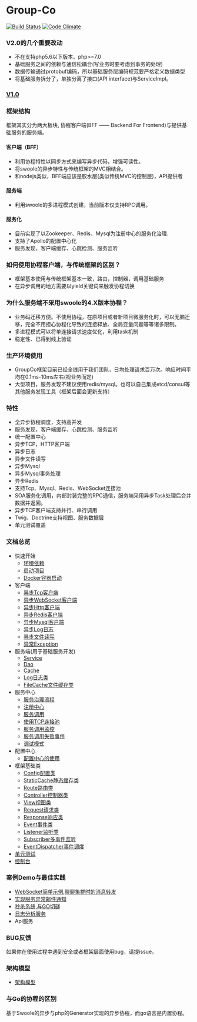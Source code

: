 # Group-Co

[![Build Status](https://travis-ci.org/fucongcong/co-framework.svg?branch=master)](https://travis-ci.org/fucongcong/Group-Co) 
[![Code Climate](https://codeclimate.com/github/fucongcong/co-framework/badges/gpa.svg)](https://github.com/fucongcong/Group-Co)

### V2.0的几个重要改动 
- 不在支持php5.6以下版本。php>=7.0
- 基础服务之间的依赖与通信松耦合(写业务时要考虑到事务的处理)
- 数据传输通过protobuf编码，所以基础服务层编码规范要严格定义数据类型
- 将基础服务拆分了，单独分离了接口(API interface)与ServiceImpl。

### [V1.0](https://github.com/fucongcong/GroupCo/tree/master)

### 框架结构

框架其实分为两大板块, 协程客户端(BFF —— Backend For Frontend)与提供基础服务的服务端。

#### 客户端（BFF）
* 利用协程特性以同步方式来编写异步代码，增强可读性。
* 将swoole的异步特性与传统框架的MVC相结合。
* 和nodejs类似，BFF端应该是胶水层(类似传统MVC的控制层)，API提供者

#### 服务端 
* 利用swoole的多进程模式创建，当前版本仅支持RPC调用。

#### 服务化
* 目前实现了以Zookeeper、Redis、Mysql为注册中心的服务化治理.
* 支持了Apollo的配置中心化
* 服务发现，客户端缓存、心跳检测、服务监听

### 如何使用协程客户端，与传统框架的区别？
* 框架基本使用与传统框架基本一致，路由，控制器，调用基础服务
* 在异步调用的地方需要以yield关键词来触发协程切换

### 为什么服务端不采用swoole的4.X版本协程？
* 业务码迁移方便。不使用协程，在原项目或者新项目微服务化时，可以无脑迁移，完全不用担心协程化导致的连接释放、全局变量问题等等诸多限制。
* 多进程模式可以将单连接请求速度优化，利用task机制
* 稳定性、已得到线上验证

### 生产环境使用
* GroupCo框架目前已经全线用于我们团队，日均处理请求百万次。响应时间平均在0.1ms-10ms左右(视业务而定)
* 大型项目，服务发现不建议使用redis/mysql。也可以自己集成etcd/consul等其他服务发现工具（框架后面会更新支持）

### 特性

* 全异步协程调度，支持高并发
* 服务发现，客户端缓存、心跳检测、服务监听
* 统一配置中心
* 异步TCP，HTTP客户端
* 异步日志
* 异步文件读写
* 异步Mysql
* 异步Mysql事务处理
* 异步Redis
* 支持Tcp、Mysql、Redis、WebSocket连接池
* SOA服务化调用，内部封装完整的RPC通信，服务端采用异步Task处理后合并数据并返回。
* 异步TCP客户端支持并行、串行调用
* Twig、Doctrine支持视图、服务数据层
* 单元测试覆盖

### 文档总览

* 快速开始
  * [环境依赖](doc/yin-yan/huan-jing-yi-lai.md)
  * [启动项目](doc/yin-yan/qi-dong-xiang-mu.md)
  * [Docker容器启动](doc/yin-yan/docker.md)
* 客户端
  * [异步Tcp客户端](doc/kuang-jia-fu-wu/yi-bu-tcp-ke-hu-duan.md)
  * [异步WebSocket客户端](doc/kuang-jia-fu-wu/yi-bu-websocket-ke-hu-duan.md)
  * [异步Http客户端](doc/kuang-jia-fu-wu/yi-bu-http-ke-hu-duan.md)
  * [异步Redis客户端](doc/kuang-jia-fu-wu/sd.md)
  * [异步Mysql客户端](doc/kuang-jia-fu-wu/yi-bu-mysql-ke-hu-duan.md)
  * [异步Log日志](doc/kuang-jia-fu-wu/yi-bu-log.md)
  * [异步文件读写](doc/kuang-jia-fu-wu/yi-bu-wen-jian-du-xie.md)
  * [异常Exception](doc/kuang-jia-fu-wu/yi-chang-exception.md)
* 服务端\(用于基础服务开发\)
  * [Service](doc/tong-bu-fu-wu/service.md)
  * [Dao](doc/tong-bu-fu-wu/dao.md)
  * [Cache](doc/tong-bu-fu-wu/rediscache.md)
  * [Log日志类](doc/tong-bu-fu-wu/logri-zhi-lei.md)
  * [FileCache文件缓存类](doc/tong-bu-fu-wu/filecachewen-jian-huan-cun-lei.md)
* 服务中心
  * [服务治理流程](doc/fu-wu-zhong-xin/fu-wu-zhi-li-liu-cheng.md)
  * [注册中心](doc/fu-wu-zhong-xin/zhu-ce-zhong-xin.md)
  * [服务调用](doc/fu-wu-zhong-xin/yi-bu-http-server-zhong-shi-yong-fu-wu.md)
  * [使用TCP连接池](doc/fu-wu-zhong-xin/yi-bu-http-server-lian-jie-chi.md)
  * [服务调用监控](doc/fu-wu-zhong-xin/fu-wu-diao-yong-jian-kong.md)
  * [服务调用失败事件](doc/fu-wu-zhong-xin/fu-wu-diao-yong-shi-bai.md)
  * [调试模式](doc/fu-wu-zhong-xin/diao-shi-mo-shi.md)
* 配置中心
  * [配置中心的使用](doc/pei-zhi-zhong-xin/shi-yong.md)
* 框架基础类
  * [Config配置类](doc/ji-chu-fu-wu/config.md)
  * [StaticCache静态缓存类](doc/ji-chu-fu-wu/staticcache.md)
  * [Route路由类](doc/ji-chu-fu-wu/routelu-you-lei.md)
  * [Controller控制器类](doc/ji-chu-fu-wu/controllerkong-zhi-qi-lei.md)
  * [View视图类](doc/ji-chu-fu-wu/viewshi-tu-lei.md)
  * [Request请求类](doc/ji-chu-fu-wu/requestqing-qiu-lei.md)
  * [Response响应类](doc/ji-chu-fu-wu/responsexiang-ying-lei.md)
  * [Event事件类](doc/ji-chu-fu-wu/eventshi-jian-lei.md)
  * [Listener监听类](doc/ji-chu-fu-wu/listenerjian-ting-lei.md)
  * [Subscriber多事件监听](doc/ji-chu-fu-wu/subscriberduo-shi-jian-jian-ting.md)
  * [EventDispatcher事件调度](doc/ji-chu-fu-wu/eventdispatchershi-jian-diao-du-lei.md)
* [单元测试](doc/dan-yuan-ce-shi/dan-yuan-ce-shi.md)
* [控制台](doc/kong-zhi-tai/kong-zhi-tai.md)

### 案例Demo与最佳实践
- [WebSocket简单示例,聊聊集群时的消息转发](doc/demo/ws.md)
- [实现服务异常邮件通知](doc/demo/fu-wu-yi-chang.md)
- [秒杀系统,与GO切磋](https://github.com/fucongcong/GroupCo/tree/co/seckill)
- [日志分析服务](doc/demo/log.md)
- Api服务

### BUG反馈
如果你在使用过程中遇到安全或者框架层面使用bug，请提issue。

### 架构模型
- [架构模型](doc/fu-wu-zhong-xin/jiagou.md)

### 与Go的协程的区别
基于Swoole的异步与php的Generator实现的异步协程，而go语言是内置协程。
